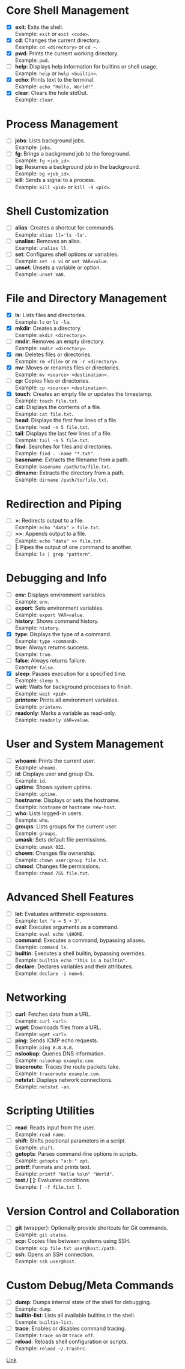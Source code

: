 # Core Shell Management
- [x] **exit**: Exits the shell.  
  Example: `exit` or `exit <code>`.
- [x] **cd**: Changes the current directory.  
  Example: `cd <directory>` or `cd ~`.
- [x] **pwd**: Prints the current working directory.  
  Example: `pwd`.
- [ ] **help**: Displays help information for builtins or shell usage.  
  Example: `help` or `help <builtin>`.
- [x] **echo**: Prints text to the terminal.  
  Example: `echo "Hello, World!"`.
- [x] **clear**: Clears the hole stdOut.  
  Example: `clear`.

# Process Management
- [ ] **jobs**: Lists background jobs.  
  Example: `jobs`.
- [ ] **fg**: Brings a background job to the foreground.  
  Example: `fg <job_id>`.
- [ ] **bg**: Resumes a background job in the background.  
  Example: `bg <job_id>`.
- [ ] **kill**: Sends a signal to a process.  
  Example: `kill <pid>` or `kill -9 <pid>`.

# Shell Customization
- [ ] **alias**: Creates a shortcut for commands.  
  Example: `alias ll='ls -la'`.
- [ ] **unalias**: Removes an alias.  
  Example: `unalias ll`.
- [ ] **set**: Configures shell options or variables.  
  Example: `set -o vi` or `set VAR=value`.
- [ ] **unset**: Unsets a variable or option.  
  Example: `unset VAR`.

# File and Directory Management
- [x] **ls**: Lists files and directories.  
  Example: `ls` or `ls -la`.
- [x] **mkdir**: Creates a directory.  
  Example: `mkdir <directory>`.
- [ ] **rmdir**: Removes an empty directory.  
  Example: `rmdir <directory>`.
- [x] **rm**: Deletes files or directories.  
  Example: `rm <file>` or `rm -r <directory>`.
- [x] **mv**: Moves or renames files or directories.  
  Example: `mv <source> <destination>`.
- [ ] **cp**: Copies files or directories.  
  Example: `cp <source> <destination>`.
- [x] **touch**: Creates an empty file or updates the timestamp.  
  Example: `touch file.txt`.
- [ ] **cat**: Displays the contents of a file.  
  Example: `cat file.txt`.
- [ ] **head**: Displays the first few lines of a file.  
  Example: `head -n 5 file.txt`.
- [ ] **tail**: Displays the last few lines of a file.  
  Example: `tail -n 5 file.txt`.
- [ ] **find**: Searches for files and directories.  
  Example: `find . -name "*.txt"`.
- [ ] **basename**: Extracts the filename from a path.  
  Example: `basename /path/to/file.txt`.
- [ ] **dirname**: Extracts the directory from a path.  
  Example: `dirname /path/to/file.txt`.

# Redirection and Piping
- [ ] **>**: Redirects output to a file.  
  Example: `echo "data" > file.txt`.
- [ ] **>>**: Appends output to a file.  
  Example: `echo "data" >> file.txt`.
- [ ] **|**: Pipes the output of one command to another.  
  Example: `ls | grep "pattern"`.

# Debugging and Info
- [ ] **env**: Displays environment variables.  
  Example: `env`.
- [ ] **export**: Sets environment variables.  
  Example: `export VAR=value`.
- [ ] **history**: Shows command history.  
  Example: `history`.
- [x] **type**: Displays the type of a command.  
  Example: `type <command>`.
- [ ] **true**: Always returns success.  
  Example: `true`.
- [ ] **false**: Always returns failure.  
  Example: `false`.
- [x] **sleep**: Pauses execution for a specified time.  
  Example: `sleep 5`.
- [ ] **wait**: Waits for background processes to finish.  
  Example: `wait <pid>`.
- [ ] **printenv**: Prints all environment variables.  
  Example: `printenv`.
- [ ] **readonly**: Marks a variable as read-only.  
  Example: `readonly VAR=value`.

# User and System Management
- [ ] **whoami**: Prints the current user.  
  Example: `whoami`.
- [ ] **id**: Displays user and group IDs.  
  Example: `id`.
- [ ] **uptime**: Shows system uptime.  
  Example: `uptime`.
- [ ] **hostname**: Displays or sets the hostname.  
  Example: `hostname` or `hostname new-host`.
- [ ] **who**: Lists logged-in users.  
  Example: `who`.
- [ ] **groups**: Lists groups for the current user.  
  Example: `groups`.
- [ ] **umask**: Sets default file permissions.  
  Example: `umask 022`.
- [ ] **chown**: Changes file ownership.  
  Example: `chown user:group file.txt`.
- [ ] **chmod**: Changes file permissions.  
  Example: `chmod 755 file.txt`.

# Advanced Shell Features
- [ ] **let**: Evaluates arithmetic expressions.  
  Example: `let "a = 5 + 3"`.
- [ ] **eval**: Executes arguments as a command.  
  Example: `eval echo \$HOME`.
- [ ] **command**: Executes a command, bypassing aliases.  
  Example: `command ls`.
- [ ] **builtin**: Executes a shell builtin, bypassing overrides.  
  Example: `builtin echo "This is a builtin"`.
- [ ] **declare**: Declares variables and their attributes.  
  Example: `declare -i num=5`.

# Networking
- [ ] **curl**: Fetches data from a URL.  
  Example: `curl <url>`.
- [ ] **wget**: Downloads files from a URL.  
  Example: `wget <url>`.
- [ ] **ping**: Sends ICMP echo requests.  
  Example: `ping 8.8.8.8`.
- [ ] **nslookup**: Queries DNS information.  
  Example: `nslookup example.com`.
- [ ] **traceroute**: Traces the route packets take.  
  Example: `traceroute example.com`.
- [ ] **netstat**: Displays network connections.  
  Example: `netstat -an`.

# Scripting Utilities
- [ ] **read**: Reads input from the user.  
  Example: `read name`.
- [ ] **shift**: Shifts positional parameters in a script.  
  Example: `shift`.
- [ ] **getopts**: Parses command-line options in scripts.  
  Example: `getopts "a:b:" opt`.
- [ ] **printf**: Formats and prints text.  
  Example: `printf "Hello %s\n" "World"`.
- [ ] **test / [ ]**: Evaluates conditions.  
  Example: `[ -f file.txt ]`.

# Version Control and Collaboration
- [ ] **git** (wrapper): Optionally provide shortcuts for Git commands.  
  Example: `git status`.
- [ ] **scp**: Copies files between systems using SSH.  
  Example: `scp file.txt user@host:/path`.
- [ ] **ssh**: Opens an SSH connection.  
  Example: `ssh user@host`.

# Custom Debug/Meta Commands
- [ ] **dump**: Dumps internal state of the shell for debugging.  
  Example: `dump`.
- [ ] **builtin-list**: Lists all available builtins in the shell.  
  Example: `builtin-list`.
- [ ] **trace**: Enables or disables command tracing.  
  Example: `trace on` or `trace off`.
- [ ] **reload**: Reloads shell configuration or scripts.  
  Example: `reload ~/.trashrc`.

[Link](https://chatgpt.com/c/678123e1-8bf4-8000-bf11-5b889a2e0262)
